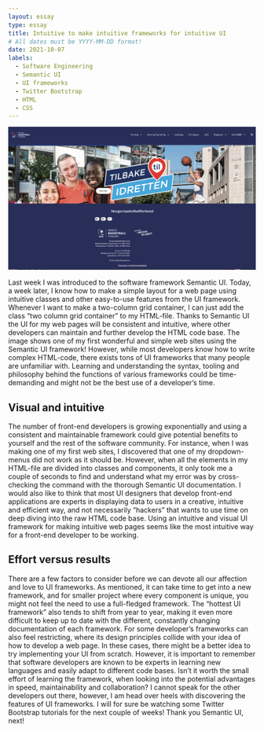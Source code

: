 ```yaml
---
layout: essay
type: essay
title: Intuitive to make intuitive frameworks for intuitive UI
# All dates must be YYYY-MM-DD format!
date: 2021-10-07
labels:
  - Software Engineering
  - Semantic UI
  - UI frameworks
  - Twitter Bootstrap
  - HTML
  - CSS
---
```


<img class="ui big image" src="../images/norgesbasket.png">

Last week I was introduced to the software framework Semantic UI. Today, a week later, I know how to make a simple layout for a web page using intuitive classes and other easy-to-use features from the UI framework. Whenever I want to make a two-column grid container, I can just add the class “two column grid container” to my HTML-file. Thanks to Semantic UI the UI for my web pages will be consistent and intuitive, where other developers can maintain and further develop the HTML code base. The image shows one of my first wonderful and simple web sites using the Semantic UI framework! However, while most developers know how to write complex HTML-code, there exists tons of UI frameworks that many people are unfamiliar with. Learning and understanding the syntax, tooling and philosophy behind the functions of various frameworks could be time-demanding and might not be the best use of a developer’s time. 

## Visual and intuitive

The number of front-end developers is growing exponentially and using a consistent and maintainable framework could give potential benefits to yourself and the rest of the software community. For instance, when I was making one of my first web sites, I discovered that one of my dropdown-menus did not work as it should be. However, when all the elements in my HTML-file are divided into classes and components, it only took me a couple of seconds to find and understand what my error was by cross-checking the command with the thorough Semantic UI documentation. I would also like to think that most UI designers that develop front-end applications are experts in displaying data to users in a creative, intuitive and efficient way, and not necessarily “hackers” that wants to use time on deep diving into the raw HTML code base. Using an intuitive and visual UI framework for making intuitive web pages seems like the most intuitive way for a front-end developer to be working. 

## Effort versus results

There are a few factors to consider before we can devote all our affection and love to UI frameworks. As mentioned, it can take time to get into a new framework, and for smaller project where every component is unique, you might not feel the need to use a full-fledged framework. The “hottest UI framework” also tends to shift from year to year, making it even more difficult to keep up to date with the different, constantly changing documentation of each framework. For some developer’s frameworks can also feel restricting, where its design principles collide with your idea of how to develop a web page. In these cases, there might be a better idea to try implementing your UI from scratch. However, it is important to remember that software developers are known to be experts in learning new languages and easily adapt to different code bases. Isn’t it worth the small effort of learning the framework, when looking into the potential advantages in speed, maintainability and collaboration? I cannot speak for the other developers out there, however, I am head over heels with discovering the features of UI frameworks. I will for sure be watching some Twitter Bootstrap tutorials for the next couple of weeks! Thank you Semantic UI, next!

